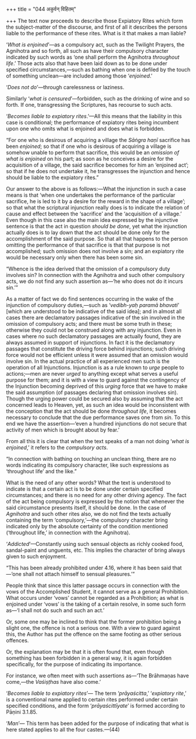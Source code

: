+++
title = "044 अकुर्वन् विहितम्"

+++
The text now proceeds to describe those Expiatory Rites which form the
subject-matter of the discourse, and first of all it describes the
persons liable to the performance of these rites. What is it that makes
a man liable?

‘*What is enjoined*’—as a compulsory act, such as the Twilight Prayers,
the Agnihotra and so forth, all such as have their compulsory character
indicated by such words as ‘one shall perform the Agnihotra *throughout
life*.’ Those acts also that have been laid down as to be done under
specified circumstances,—such as bathing when one is defiled by the
touch of something unclean—are included among those ‘*enjoined*.’

‘*Does* *not do*’—through carelessness or laziness.

Similarly ‘*what is censured*’—forbidden, such as the drinking of wine
and so forth. If one, transgressing the Scriptures, has recourse to such
acts.

‘*Becomes liable to expiatory rites*.’—All this means that the liability
in this case is conditional; the performance of expiatory rites being
incumbent upon one who omits what is enjoined and does what is
forbidden.

“For one who is desirous of acquiring a village the *Sāṅgra* *haṇī*
sacrifice has been *enjoined*; so that if one who is desirous of
acquiring a village is somehow unable to perform that sacrifice, this
would be an *omission of what is enjoined* on his part; as soon as he
conceives a desire for the acquisition of a village, the said sacrifice
becomes for him an ‘enjoined act’; so that if he does not undertake it,
he transgresses the injunction and hence should be liable to the
expiatory rites.”

Our answer to the above is as follows:—What the injunction in such a
case means is that ‘when one undertakes the performance of the
particular sacrifice, he is led to it by a desire for the reward in the
shape of a village’; so that what the scriptural injunction really does
is to indicate the relation of cause and effect between the ‘sacrifice’
and the ‘acquisition of a village.’ Even though in this case also the
main idea expressed by the injunctive sentence is that the act in
question *should be done*, yet what the injunction actually does is to
lay down that the act should be done only for the accomplishment of the
said purpose. So that all that happens to the person omitting the
performance of that sacrifice is that that purpose is not accomplished;
such omission does not involve a sin; and an expiatory rite would be
necessary only when there has been some sin.

“Whence is the idea derived that the omission of a compulsory duty
involves sin? In connection with the Agnihotra and such other compulsory
acts, we do not find any such assertion as—‘he who does not do it incurs
sin.’”

As a matter of fact we do find sentences occurring in the wake of the
injunction of compulsory duties,—such as ‘*vedibh-yaḥ paramā bhavati*’
\[which are understood to be indicative of the said idea\]; and in
almost all cases there are declamatory passages indicative of the sin
involved in the omission of compulsory acts; and there must be some
truth in these; otherwise they could not be construed along with any
injunction. Even in cases where no such declamatory passages are
actually found, they are always assumed in support of injunctions. In
fact it is the declamatory passages that constitute the driving force
behind injunctions; such driving force would not be efficient unless it
were assumed that an omission would involve sin. In the actual practice
of all experienced men such is the operation of all Injunctions.
Injunction is as a rule known to *urge* people to actions;—men are never
*urged* to anything except what serves a useful purpose for them; and it
is with a view to guard against the contingency of the Injunction
becoming deprived of this *urging* force that we have to make the said
assumption (of passages declaring that omission involves sin). Though
the urging power could be secured also by assuming that the act
concerned leads to Heaven, yet, as such an idea would be inconsistent
with the conception that the act should be done *throughout life*, it
becomes necessary to conclude that the due performance saves one from
*sin*. To this end we have the assertion—‘even a hundred injunctions do
not secure that activity of men which is brought about by fear.’

From all this it is clear that when the text speaks of a man not doing
‘*what is enjoined*,’ it refers to the *compulsory acts*.

“In connection with bathing on touching an unclean thing, there are no
words indicating its compulsory character, like such expressions as
‘throughout life’ and the like.”

What is the need of any other words? What the text is understood to
indicate is that a certain act is to be done under certain specified
circumstances; and there is no need for any other driving agency. The
fact of the act being compulsory is expressed by the notion that
whenever the said circumstance presents itself, it should be done. In
the case of *Agnihotra* and such other rites also, we do not find the
texts actually containing the term ‘compulsory,’—the compulsory
character bring indicated only by the absolute certainty of the
condition mentioned (‘throughout life,’ in connection with the
Agnihotra).

‘*Addicted*’—Constantly using such sensual objects as richly cooked
food, sandal-paint and unguents, etc. This implies the character of
bring always given to such enjoyment.

“This has been already prohibited under 4.16, where it has been said
that—‘one shall not attach himself to sensual pleasures.’”

People think that since this latter passage occurs in connection with
the vows of the Accomplished Student, it cannot serve as a general
Prohibition. What occurs under ‘vows’ cannot be regarded as a
Prohibition; as what is enjoined under ‘vows’ is the taking of a certain
resolve, in some such form as—‘I shall not do such and such an act.’

Or, some one may be inclined to think that the former prohibition being
a slight one, the offence is not a serious one. With a view to guard
against this, the Author has put the offence on the same footing as
other serious offences.

Or, the explanation may be that it is often found that, even though
something has been forbidden in a general way, it is again forbidden
specifically, for the purpose of indicating its importance.

For instance, we often meet with such assertions as—‘The Brāhmaṇas have
come,—the *Vaśiṣṭhas* have also come.’

‘*Becomes liable to expiatory rites*’— The term ‘*prāyaścitta*,’
‘*expiatory rite*,’ is a conventional name applied to certain rites
performed under certain specified conditions, and the form
‘*prāyaścittīyate*’ is formed according to Pāṇini 3.1.85.

‘*Man*’— This term has been added for the purpose of indicating that
what is here stated applies to all the four castes.—(44)


